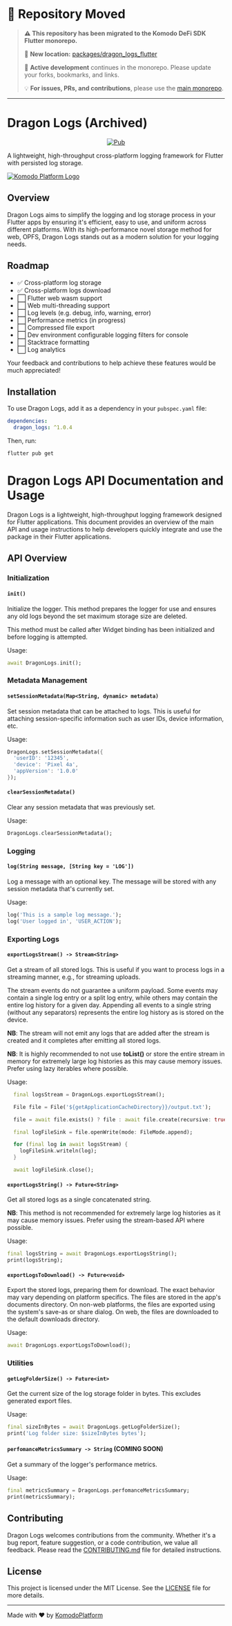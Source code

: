 # 🚚 Repository Moved

> **⚠️ This repository has been migrated to the Komodo DeFi SDK Flutter monorepo.**
>
> 📍 **New location:** [packages/dragon_logs_flutter](https://github.com/KomodoPlatform/komodo-defi-sdk-flutter/tree/main/packages/dragon_logs_flutter)
>
> 🔄 **Active development** continues in the monorepo. Please update your forks, bookmarks, and links.
>
> 💡 **For issues, PRs, and contributions**, please use the [main monorepo](https://github.com/KomodoPlatform/komodo-defi-sdk-flutter).

---

# Dragon Logs (Archived)

<p align="center">
<a href="https://pub.dev/packages/dragon_logs"><img src="https://img.shields.io/pub/v/dragon_logs.svg" alt="Pub"></a>
</p>

A lightweight, high-throughput cross-platform logging framework for Flutter with persisted log storage.

[![Komodo Platform Logo](https://komodoplatform.com/assets/img/logo-dark.webp)](https://github.com/KomodoPlatform)

## Overview

Dragon Logs aims to simplify the logging and log storage process in your Flutter apps by ensuring it's efficient, easy to use, and uniform across different platforms. With its high-performance novel storage method for web, OPFS, Dragon Logs stands out as a modern solution for your logging needs.

## Roadmap

- ✅ Cross-platform log storage
- ✅ Cross-platform logs download
- ⬜ Flutter web wasm support
- ⬜ Web multi-threading support
- ⬜ Log levels (e.g. debug, info, warning, error)
- ⬜ Performance metrics (in progress)
- ⬜ Compressed file export
- ⬜ Dev environment configurable logging filters for console
- ⬜ Stacktrace formatting
- ⬜ Log analytics

Your feedback and contributions to help achieve these features would be much appreciated!

## Installation

To use Dragon Logs, add it as a dependency in your `pubspec.yaml` file:

```yaml
dependencies:
  dragon_logs: ^1.0.4
```

Then, run:

```
flutter pub get
```

# Dragon Logs API Documentation and Usage

Dragon Logs is a lightweight, high-throughput logging framework designed for Flutter applications. This document provides an overview of the main API and usage instructions to help developers quickly integrate and use the package in their Flutter applications.

## API Overview

### Initialization

#### `init()`

Initialize the logger. This method prepares the logger for use and ensures any old logs beyond the set maximum storage size are deleted.

This method must be called after Widget binding has been initialized and before logging is attempted.

Usage:

```dart
await DragonLogs.init();
```

### Metadata Management

#### `setSessionMetadata(Map<String, dynamic> metadata)`

Set session metadata that can be attached to logs. This is useful for attaching session-specific information such as user IDs, device information, etc.

Usage:

```dart
DragonLogs.setSessionMetadata({
  'userID': '12345',
  'device': 'Pixel 4a',
  'appVersion': '1.0.0'
});
```

#### `clearSessionMetadata()`

Clear any session metadata that was previously set.

Usage:

```dart
DragonLogs.clearSessionMetadata();
```

### Logging

#### `log(String message, [String key = 'LOG'])`

Log a message with an optional key. The message will be stored with any session metadata that's currently set.

Usage:

```dart
log('This is a sample log message.');
log('User logged in', 'USER_ACTION');
```

### Exporting Logs

#### `exportLogsStream() -> Stream<String>`

Get a stream of all stored logs. This is useful if you want to process logs in a streaming manner, e.g., for streaming uploads.

The stream events do not guarantee a uniform payload. Some events may contain a single log entry or a split log entry, while others may contain the entire log history for a given day. Appending all events to a single string (without any separators) represents the entire log history as is stored on the device.

**NB**: The stream will not emit any logs that are added after the stream is created and it completes after emitting all stored logs.

**NB**: It is highly recommended to not use **toList()** or store the entire stream in memory for extremely large log histories as this may cause memory issues. Prefer using lazy iterables where possible.

Usage:

```dart
  final logsStream = DragonLogs.exportLogsStream();

  File file = File('${getApplicationCacheDirectory}}/output.txt');

  file = await file.exists() ? file : await file.create(recursive: true);

  final logFileSink = file.openWrite(mode: FileMode.append);

  for (final log in await logsStream) {
    logFileSink.writeln(log);
  }

  await logFileSink.close();
```

#### `exportLogsString() -> Future<String>`

Get all stored logs as a single concatenated string.

**NB**: This method is not recommended for extremely large log histories as it may cause memory issues. Prefer using the stream-based API where possible.

Usage:

```dart
final logsString = await DragonLogs.exportLogsString();
print(logsString);
```

#### `exportLogsToDownload() -> Future<void>`

Export the stored logs, preparing them for download. The exact behavior may vary depending on platform specifics. The files are stored in the app's documents directory. On non-web platforms, the files are exported using the system's save-as or share dialog. On web, the files are downloaded to the default downloads directory.

Usage:

```dart
await DragonLogs.exportLogsToDownload();
```

### Utilities

#### `getLogFolderSize() -> Future<int>`

Get the current size of the log storage folder in bytes. This excludes generated export files.

Usage:

```dart
final sizeInBytes = await DragonLogs.getLogFolderSize();
print('Log folder size: $sizeInBytes bytes');
```

#### `perfomanceMetricsSummary -> String` (COMING SOON)

Get a summary of the logger's performance metrics.

Usage:

```dart
final metricsSummary = DragonLogs.perfomanceMetricsSummary;
print(metricsSummary);
```

## Contributing

Dragon Logs welcomes contributions from the community. Whether it's a bug report, feature suggestion, or a code contribution, we value all feedback. Please read the [CONTRIBUTING.md](link_to_contributing.md) file for detailed instructions.

## License

This project is licensed under the MIT License. See the [LICENSE](link_to_license_file) file for more details.

---

Made with ❤️ by [KomodoPlatform](https://github.com/KomodoPlatform)
